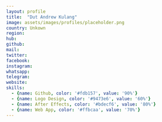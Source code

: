 ```yaml
---
layout: profile
title:  "Dut Andrew Kulang"
image: assets/images/profiles/placeholder.png
country: Unkown
region: 
hub: 
github: 
mail: 
twitter: 
facebook: 
instagram: 
whatsapp: 
telegram: 
website: 
skills:
  - {name: Github, color: '#fdb157', value: '90%'}
  - {name: Logo Design, color: '#9473e6', value: '60%'}
  - {name: After Effects, color: '#bdecf6', value: '80%'}
  - {name: Web App, color: '#ffbcaa', value: '70%'}
---
```

